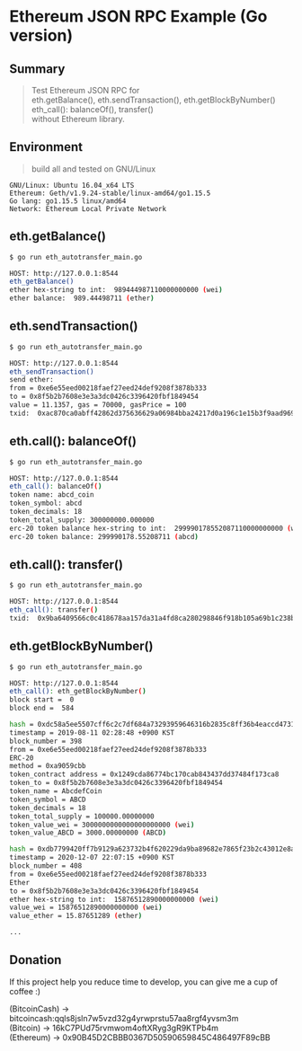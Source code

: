 # Ethereum JSON RPC Example (Go version)


Summary
----------
> Test Ethereum JSON RPC for </br>
> eth.getBalance(), eth.sendTransaction(), eth.getBlockByNumber() </br>
> eth_call(): balanceOf(), transfer() </br>
> without Ethereum library.


Environment
----------
> build all and tested on GNU/Linux

    GNU/Linux: Ubuntu 16.04_x64 LTS
    Ethereum: Geth/v1.9.24-stable/linux-amd64/go1.15.5
    Go lang: go1.15.5 linux/amd64
    Network: Ethereum Local Private Network


eth.getBalance()
----------
```sh
$ go run eth_autotransfer_main.go

HOST: http://127.0.0.1:8544
eth_getBalance()
ether hex-string to int:  989444987110000000000 (wei)
ether balance:  989.44498711 (ether)
```


eth.sendTransaction()
----------
```sh
$ go run eth_autotransfer_main.go

HOST: http://127.0.0.1:8544
eth_sendTransaction()
send ether:
from = 0xe6e55eed00218faef27eed24def9208f3878b333
to = 0x8f5b2b7608e3e3a3dc0426c3396420fbf1849454
value = 11.1357, gas = 70000, gasPrice = 100
txid:  0xac870ca0abff42862d375636629a06984bba24217d0a196c1e15b3f9aad969b9
```


eth.call(): balanceOf()
----------
```sh
$ go run eth_autotransfer_main.go

HOST: http://127.0.0.1:8544
eth_call(): balanceOf()
token name: abcd_coin
token_symbol: abcd
token_decimals: 18
token_total_supply: 300000000.000000
erc-20 token balance hex-string to int:  299990178552087110000000000 (wei)
erc-20 token balance: 299990178.55208711 (abcd)
```


eth.call(): transfer()
----------
```sh
$ go run eth_autotransfer_main.go

HOST: http://127.0.0.1:8544
eth_call(): transfer()
txid:  0x9ba6409566c0c418678aa157da31a4fd8ca280298846f918b105a69b1c238be1
```


eth.getBlockByNumber()
----------
```sh
$ go run eth_autotransfer_main.go

HOST: http://127.0.0.1:8544
eth_call(): eth_getBlockByNumber()
block start =  0
block end =  584

hash = 0xdc58a5ee5507cff6c2c7df684a73293959646316b2835c8ff36b4eaccd4731af
timestamp = 2019-08-11 02:28:48 +0900 KST
block_number = 398
from = 0xe6e55eed00218faef27eed24def9208f3878b333
ERC-20
method = 0xa9059cbb
token_contract address = 0x1249cda86774bc170cab843437dd37484f173ca8
token_to = 0x8f5b2b7608e3e3a3dc0426c3396420fbf1849454
token_name = AbcdefCoin
token_symbol = ABCD
token_decimals = 18
token_total_supply = 100000.00000000
token_value_wei = 3000000000000000000000 (wei)
token_value_ABCD = 3000.00000000 (ABCD)

hash = 0xdb7799420ff7b9129a623732b4f620229da9ba89682e7865f23b2c43012e8a5f
timestamp = 2020-12-07 22:07:15 +0900 KST
block_number = 408
from = 0xe6e55eed00218faef27eed24def9208f3878b333
Ether
to = 0x8f5b2b7608e3e3a3dc0426c3396420fbf1849454
ether hex-string to int:  15876512890000000000 (wei)
value_wei = 15876512890000000000 (wei)
value_ether = 15.87651289 (ether)

...
```


## Donation
If this project help you reduce time to develop, you can give me a cup of coffee :)

(BitcoinCash) -> bitcoincash:qqls8jsln7w5vzd32g4yrwprstu57aa8rgf4yvsm3m <br>
(Bitcoin) -> 16kC7PUd75rvmwom4oftXRyg3gR9KTPb4m <br>
(Ethereum) -> 0x90B45D2CBBB0367D50590659845C486497F89cBB <br>


